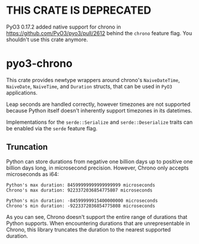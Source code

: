 # THIS CRATE IS DEPRECATED

PyO3 0.17.2 added native support for chrono in https://github.com/PyO3/pyo3/pull/2612 behind the
`chrono` feature flag. You shouldn't use this crate anymore.

# pyo3-chrono

This crate provides newtype wrappers around chrono's `NaiveDateTime`, `NaiveDate`,
`NaiveTime`, and `Duration` structs, that can be used in `PyO3` applications.

Leap seconds are handled correctly, however timezones are not supported because Python itself
doesn't inherently support timezones in its datetimes.

Implementations for the `serde::Serialize` and `serde::Deserialize` traits can be enabled via the
`serde` feature flag.

## Truncation
Python can store durations from negative one billion days up to positive one billion days long,
in microsecond precision. However,
Chrono only accepts microseconds as i64:
```
Python's max duration: 84599999999999999999 microseconds
Chrono's max duration: 9223372036854775807 microseconds

Python's min duration: -84599999915400000000 microseconds
Chrono's min duration: -9223372036854775808 microseconds
```
As you can see, Chrono doesn't support the entire range of durations that Python supports.
When encountering durations that are unrepresentable in Chrono, this library truncates the
duration to the nearest supported duration.
